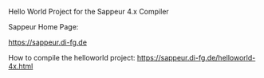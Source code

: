 Hello World Project for the Sappeur 4.x Compiler

Sappeur Home Page:

https://sappeur.di-fg.de

How to compile the helloworld project: https://sappeur.di-fg.de/helloworld-4x.html
